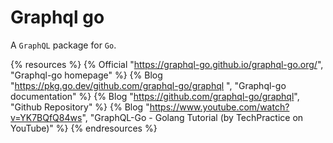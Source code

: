 # Graphql go

A `GraphQL` package for `Go`.

{% resources %}
  {% Official "https://graphql-go.github.io/graphql-go.org/", "Graphql-go homepage" %}
  {% Blog "https://pkg.go.dev/github.com/graphql-go/graphql ", "Graphql-go documentation" %}
  {% Blog "https://github.com/graphql-go/graphql", "Github Repository" %}
  {% Blog "https://www.youtube.com/watch?v=YK7BQfQ84ws", "GraphQL-Go - Golang Tutorial (by TechPractice on YouTube)" %}
{% endresources %}
